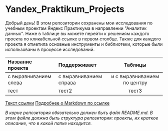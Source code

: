 # Yandex_Praktikum_Projects

Добрый день! В этом репозитории сохранены мои исследования по учебным проектам Яндекс Практикума в направлении "Аналитик данных". 
Ниже в таблице вы можете перейти к решениям каждого проекта по кликабельной ссылке в первом столбце. Также для каждого проекта я отметила основные инструменты и библиотеки, которые были использованы в процессе исследований.


| Название проекта             | Поддерживает           | Таблицы                     |
| :-------------------- | :--------------------- |:---------------------------:|
| с выравниванием слева | с выравниванием справа | и с выравниванием по центру |
| тест                  |тест2                   | тест3                       |

[Текст ссылки](адрес://ссылки.здесь "Заголовок ссылки")
[Подробнее о Markdown по ссылке](https://daringfireball.net/projects/markdown/)

*В корне репозитория обязательно должен быть файл README.md. В этом файле должна быть структура репозитория: проекты, их краткое описание, что в какой папке находится.*
